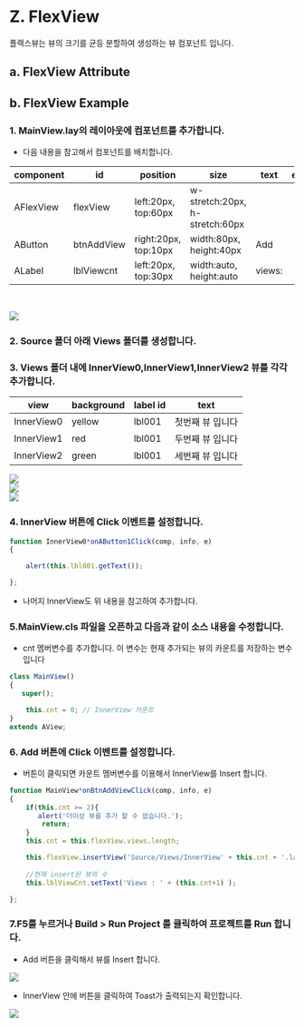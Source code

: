 #  Z. FlexView
플랙스뷰는 뷰의 크기를 균등 분할하여 생성하는 뷰 컴포넌트 입니다.
## a. FlexView Attribute

## b. FlexView Example

### 1. MainView.lay의 레이아웃에 컴포넌트를 추가합니다.<br>


 * 다음 내용을 참고해서 컴포넌트를 배치합니다.

|component|id|position|size|text|etc|
|---------|--|--------|----|----|---|
|AFlexView|flexView|left:20px, top:60px|w-stretch:20px, h-stretch:60px||
|AButton|btnAddView|right:20px, top:10px|width:80px, height:40px|Add|
|ALabel|lblViewcnt|left:20px, top:30px  |width:auto, height:auto|views:|

<br>

<img src="./img/FlexView01.png"><br>

### 2. Source 폴더 아래 Views 폴더를 생성합니다. 

### 3. Views 폴더 내에 InnerView0,InnerView1,InnerView2 뷰를 각각 추가합니다.

|view|background|label id|text|
|----|----------|--------|----|
|InnerView0|yellow|lbl001|첫번째 뷰 입니다|
|InnerView1|red|lbl001|두번째 뷰 입니다|
|InnerView2|green|lbl001|세번째 뷰 입니다|

<img src="./img/FlexView02.png"><br>
<img src="./img/FlexView03.png"><br>
<img src="./img/FlexView04.png"><br>

### 4. InnerView 버튼에 Click 이벤트를 설정합니다.

```javascript
function InnerView0*onAButton1Click(comp, info, e)
{

    alert(this.lbl001.getText()); 

};


```
 * 나머지 InnerView도 위 내용을 참고하여 추가합니다.

 ### 5.MainView.cls 파일을 오픈하고 다음과 같이 소스 내용을 수정합니다.
 * cnt 멤버변수를 추가합니다. 이 변수는 현재 추가되는 뷰의 카운트를 저장하는 변수입니다
 ```javascript
 class MainView()
{
	super();

	 this.cnt = 0; // InnerView 카운트 
}
extends AView;
 
 ```

### 6. Add 버튼에 Click 이벤트를 설정합니다.
 * 버튼이 클릭되면 카운트 멤버변수를 이용해서 InnerView를 Insert 합니다.
```javascript
function MainView*onBtnAddViewClick(comp, info, e)
{
    if(this.cnt >= 2){
       alert('더이상 뷰를 추가 할 수 없습니다.');
        return;
    }
    this.cnt = this.flexView.views.length;

    this.flexView.insertView('Source/Views/InnerView' + this.cnt + '.lay');
   
    //현재 insert된 뷰의 수
    this.lblViewCnt.setText('Views : ' + (this.cnt+1) );

};
```

### 7.F5를 누르거나 Build > Run Project 를 클릭하여 프로젝트를 Run 합니다.

 * Add 버튼을 클릭해서 뷰를 Insert 합니다.

<img src="./img/FlexView05.png"><br>

* InnerView 안에 버튼을 클릭하여 Toast가 출력되는지 확인합니다.<br>

<img src="./img/FlexView06.png"><br>



